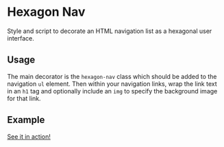 # Hexagon Nav

Style and script to decorate an HTML navigation list as a hexagonal user interface.

## Usage

The main decorator is the `hexagon-nav` class which should be added to the navigation `ul` element. 
Then within your navigation links, wrap the link text in an `h1` tag and optionally include an `img` to specify the background image for that link.

## Example

[See it in action!](https://soandrew.github.io/hexagon-nav)
